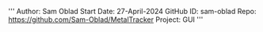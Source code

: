 ﻿'''
Author:			Sam Oblad
Start Date:		27-April-2024
GitHub ID:		sam-oblad
Repo:			https://github.com/Sam-Oblad/MetalTracker
Project:		GUI
'''
